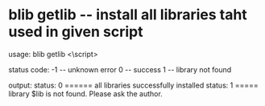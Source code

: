 # blib getlib -- install all libraries taht used in given script

  usage: blib getlib <\script>

  status code:
   -1 -- unknown error
    0 -- success
    1 -- library not found

  output:
    status: 0 ======
      all libraries successfully installed
    status: 1 =====
      library $lib is not found. Please ask the author.
